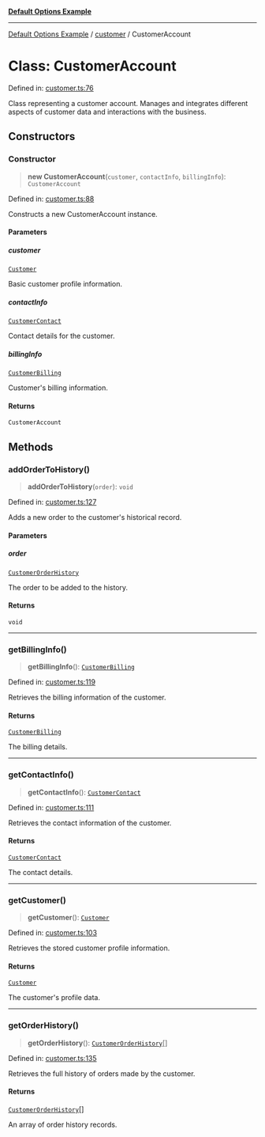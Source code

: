 [**Default Options Example**](../../README.md)

***

[Default Options Example](../../modules.md) / [customer](../README.md) / CustomerAccount

# Class: CustomerAccount

Defined in: [customer.ts:76](https://github.com/typedoc2md/dummy-typescript-api/blob/main/src/customer.ts#L76)

Class representing a customer account.
Manages and integrates different aspects of customer data and interactions with the business.

## Constructors

### Constructor

> **new CustomerAccount**(`customer`, `contactInfo`, `billingInfo`): `CustomerAccount`

Defined in: [customer.ts:88](https://github.com/typedoc2md/dummy-typescript-api/blob/main/src/customer.ts#L88)

Constructs a new CustomerAccount instance.

#### Parameters

##### customer

[`Customer`](../interfaces/Customer.md)

Basic customer profile information.

##### contactInfo

[`CustomerContact`](../interfaces/CustomerContact.md)

Contact details for the customer.

##### billingInfo

[`CustomerBilling`](../interfaces/CustomerBilling.md)

Customer's billing information.

#### Returns

`CustomerAccount`

## Methods

### addOrderToHistory()

> **addOrderToHistory**(`order`): `void`

Defined in: [customer.ts:127](https://github.com/typedoc2md/dummy-typescript-api/blob/main/src/customer.ts#L127)

Adds a new order to the customer's historical record.

#### Parameters

##### order

[`CustomerOrderHistory`](../interfaces/CustomerOrderHistory.md)

The order to be added to the history.

#### Returns

`void`

***

### getBillingInfo()

> **getBillingInfo**(): [`CustomerBilling`](../interfaces/CustomerBilling.md)

Defined in: [customer.ts:119](https://github.com/typedoc2md/dummy-typescript-api/blob/main/src/customer.ts#L119)

Retrieves the billing information of the customer.

#### Returns

[`CustomerBilling`](../interfaces/CustomerBilling.md)

The billing details.

***

### getContactInfo()

> **getContactInfo**(): [`CustomerContact`](../interfaces/CustomerContact.md)

Defined in: [customer.ts:111](https://github.com/typedoc2md/dummy-typescript-api/blob/main/src/customer.ts#L111)

Retrieves the contact information of the customer.

#### Returns

[`CustomerContact`](../interfaces/CustomerContact.md)

The contact details.

***

### getCustomer()

> **getCustomer**(): [`Customer`](../interfaces/Customer.md)

Defined in: [customer.ts:103](https://github.com/typedoc2md/dummy-typescript-api/blob/main/src/customer.ts#L103)

Retrieves the stored customer profile information.

#### Returns

[`Customer`](../interfaces/Customer.md)

The customer's profile data.

***

### getOrderHistory()

> **getOrderHistory**(): [`CustomerOrderHistory`](../interfaces/CustomerOrderHistory.md)[]

Defined in: [customer.ts:135](https://github.com/typedoc2md/dummy-typescript-api/blob/main/src/customer.ts#L135)

Retrieves the full history of orders made by the customer.

#### Returns

[`CustomerOrderHistory`](../interfaces/CustomerOrderHistory.md)[]

An array of order history records.
